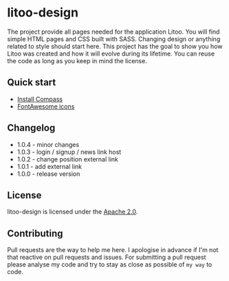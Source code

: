 # litoo-design

The project provide all pages needed for the application Litoo. You will find simple HTML pages and CSS built with SASS. Changing 
design or anything related to style should start here. This project has the goal to show you how Litoo was created and how it will 
evolve during its lifetime. You can reuse the code as long as you keep in mind the license.

## Quick start
- [Install Compass](http://compass-style.org/)
- [FontAwesome icons](http://fontawesome.io/)

## Changelog
- 1.0.4 - minor changes
- 1.0.3 - login / signup / news link host
- 1.0.2 - change position external link
- 1.0.1 - add external link
- 1.0.0 - release version

## License
litoo-design is licensed under the [Apache 2.0](https://www.apache.org/licenses/LICENSE-2.0).

## Contributing
Pull requests are the way to help me here. I apologise in advance if I'm not that reactive on pull requests and issues. 
For submitting a pull request please analyse my code and try to stay as close as possible of `my way` to code.